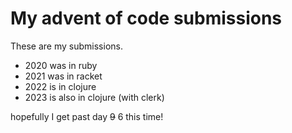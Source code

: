 # My advent of code submissions

These are my submissions.

- 2020 was in ruby
- 2021 was in racket
- 2022 is in clojure
- 2023 is also in clojure (with clerk)



hopefully I get past day ~~9~~ 6 this time!
